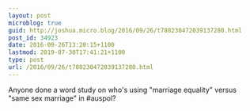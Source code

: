 ```yaml
---
layout: post
microblog: true
guid: http://joshua.micro.blog/2016/09/26/t780230472039137280.html
post_id: 34923
date: 2016-09-26T13:20:15+1100
lastmod: 2019-07-30T17:41:21+1100
type: post
url: /2016/09/26/t780230472039137280.html
---
```

Anyone done a word study on who's using "marriage equality" versus "same sex marriage" in #auspol?
